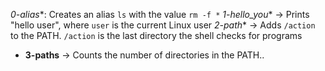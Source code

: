 *0-alias**: Creates an alias `ls` with the value `rm -f *`
*1-hello_you** → Prints "hello user", where `user` is the current Linux user
*2-path** → Adds `/action` to the PATH. `/action` is the last directory the shell checks for programs
- **3-paths** → Counts the number of directories in the PATH..
